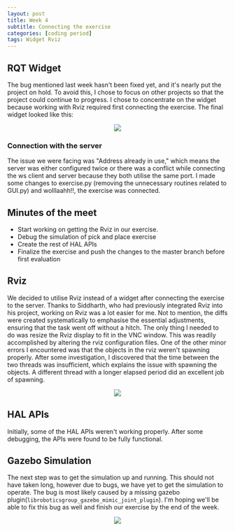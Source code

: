 ```yaml
---
layout: post
title: Week 4
subtitle: Connecting the exercise
categories: [coding period]
tags: Widget Rviz
---
```


## RQT Widget

The bug mentioned last week hasn't been fixed yet, and it's nearly put the project on hold. To avoid this, I chose to focus on other projects so that the project could continue to progress. I chose to concentrate on the widget because working with Rviz required first connecting the exercise. The final widget looked like this:

<p align="center"><img src="https://lh3.googleusercontent.com/0rshluuy6dFGqYvLS0em6gos3BR2JlOlGMF7t8VoJlinMTTb781eABae37JDddLeRfNyLF6QRaN04cj7jGlI_Bpbh7Jr3FvRsamShvYkuC0e0WzN7QkDjzAbiiCYN7UPVxb3-T_x8IaBHAmBEAXkH2VHBFakRXzJT0tBlifao3k_QBFh0oE0l4P9Ad3h8iDlYDwY75mri-FfVj2EnIJBv4HHY1Tg8anBwl47eFPcxVx11VTKqG__VmyvSEetgCnShV-MRYEVvCd3DiZDdv5zXWxovjtDLIL3fnj4GH6cdIWv2aMA42KbmUHp0Ra3MMoYjkvQVykW3gP3maTKcoCG9hra1yggcufMc36CtFWbbv8h82qirBIwJpeCgzrp1NXq7cA1z5nt-Cb3HIixPDOFx5YZ3TE5bd1RTOFaM0Y69N593c0TrzdfZvYhE5J8anmNIbT5y844M47UAjMX4ezC50wawkJrWzvmVDLm4jxhHZhL8NSuYr-3OOu3VKdN0H0CEuwdfoWW17CgOK0bSEtCjKCDg5TH1s_3JPAcTK_4LKmAwKVKWOmbNgGLQ2zmIHk0Se_aOLnZy7J2ysw2ogCYRH8vxnZXqAWE6YFxE0_2WBcvergUaBQz1YwVJKrWGsE_9m10WotmpLenFy1XbdaEGXamUzzAVv9StJVoJ-pJpCXFydepeyVUs2XtHf6FMlreEf5ySink_9I6XzPhXvOEcRA=w1605-h903-no?authuser=0"></p>

### Connection with the server

The issue we were facing was "Address already in use," which means the server was either configured twice or there was a conflict while connecting the ws client and server because they both utilise the same port. I made some changes to exercise.py (removing the unnecessary routines related to GUI.py) and wolllaahh!!, the exercise was connected.

## Minutes of the meet

- Start working on getting the Rviz in our exercise.
- Debug the simulation of pick and place exercise
- Create the rest of HAL APIs
- Finalize the exercise and push the changes to the master branch before first evaluation

## Rviz

We decided to utilise Rviz instead of a widget after connecting the exercise to the server. Thanks to Siddharth, who had previously integrated Rviz into his project, working on Rviz was a lot easier for me. Not to mention, the diffs were created systematically to emphasise the essential adjustments, ensuring that the task went off without a hitch. The only thing I needed to do was resize the Rviz display to fit in the VNC window. This was readily accomplished by altering the rviz configuration files. One of the other minor errors I encountered was that the objects in the rviz weren't spawning properly. After some investigation, I discovered that the time between the two threads was insufficient, which explains the issue with spawning the objects. A different thread with a longer elapsed period did an excellent job of spawning.

<p align="center"><img src="https://lh3.googleusercontent.com/o2IXzy3Cj71FJqQ8telDRsn0vS-Vof5xeds2EiP8IawZlto_5eBEfVMIq1FxaDDic6Wwt2J3lF8Zyx8_iqBvjeZ65HAZpiRqoFwXcqg3xjYto7lH9qAY4VLk9fdwqWP3fbpI1_Ler4hjVfmox3SpLzNKJfEHxFqnZioOqj_1eZCMzZHDF8668Ar6cAZce09rOIT5p2X4Cfzan09LYed38Q4AyxI_KTsety6ftBOzPWYi7SuBway7cJgAsctEMVhDMy4PH6XheJfEcKv45DJ9mQmNoy7K7Cs8FKMvgkEvhRDc4HbPNitievU_ePsRTS16duvO5Qaz0rWv0In8qY_ksKA07vsil05sCOcNrXuhgzn7lFpP6YP3i_6oomGKHvDghI4WHmeddMlv4vkzX1f-8s2WeaAJlvtTzXAW71OGf5UZkVPNN4idthaAV9jxtI4nnIv304_Vbflqgu1BmTTJyP-hJNYvVcbNf3ZpqHfrZrq_ekkjxmMNzUaFiVkDQS4jvHuR_ubuUymlEQLmmbd4bGf4_6QfPiLM94mFBaaiE5SsoX0HBLePgAVnujUMCA2kmEmwQafW5csZ1RYqV7X2tysx7VvUW1eOeNL5DNY-DPO6fjpspVU_KAqTCtY0nXq6cfmuwS83hXIMpKSa29_PVkocje3Pa-3OZ3jCZJkwWWx3SDEScCvEN1QuUYkz9xj6O84fMPaM_l-APLmp9c6v5-U=w615-h346-no?authuser=0"></p>

## HAL APIs

Initially, some of the HAL APIs weren't working properly. After some debugging, the APIs were found to be fully functional.

## Gazebo Simulation

The next step was to get the simulation up and running. This should not have taken long, however due to bugs, we have yet to get the simulation to operate. The bug is most likely caused by a missing gazebo plugin(`libroboticsgroup_gazebo_mimic_joint_plugin`). I'm hoping we'll be able to fix this bug as well and finish our exercise by the end of the week.

<p align="center"><img src="https://lh3.googleusercontent.com/t4NXiPeiLctyI7gzJR-U5Kcmqo1DyVyBfb9z6GLY1zTDmS5uv0lvv0tm6yFglBlL8KAoZLLYMN4uvrWoGSR4TtalA8cChB3fXvzMs4B_kfsbLJ7kPnTFTsjy9M_FhTMxU3wk3psBoObEWx7YPDuSkAVpcc52IxKprizSJPeW0bqBwKyfXZCdnfx02HTc5nQN9RfHeGXyWjWf6PqfyR9XtyqgNd7pDTTPDx2H0WTkazzpupyB05SMAlg46FvSJ8RILhe9gvIY2Kb2WP_SqcTxxMrh6ViFvxTZ6vp57SQy9qwJrkK2BfmGAxFCM5KBeKUt8JxBhWxR_wGZxzUSwi1f6otx5oURx_2OnBSuBTjapkKmXwK__DGMk-loa_i7NUCbBuIfHmeig4ONe9jNjNnj_84SzoO9XX4jbeWmfm-kTXNhB0Fd1oMIWLFUM_8QbvMEkatTsbh-5AeTMHDsnrtnkDPA4WpO1bxTn1nNWap8gitLK7KanwPtxjywKcUOfj808OdUs9BhWH2NrofSMA7oQCa6ohfSdK2I_W0YwZx04AeM8oR5QcORKsl7o3ixHyuTqH_8hUH9ynMnKNXOnGM-5T6l47Nisj6y85gdKT55R-DUDdg7Z1KQ0CtIY1fIBhfcs22-pQfe766dns0QVXH5G_fvIeDju0VPgEuc_jUfsTWcIi_3JDuazjsDxmxT-B3LOenp-QVO650FSo3L04n8uzE=w1605-h903-no?authuser=0"></p>